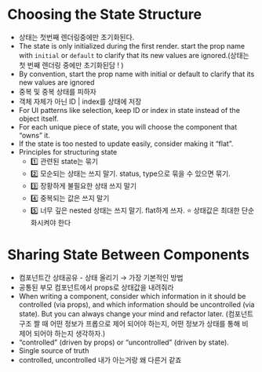 # Choosing the State Structure

- 상태는 첫번째 렌더링중에만 초기화된다.
- The state is only initialized during the first render. start the prop name with `initial` or `default` to clarify that its new values are ignored.(상태는 첫 번째 렌더링 중에만 초기화된담 ! )
- By convention, start the prop name with initial or default to clarify that its new values are ignored
- 중복 및 중복 상태를 피하자
- 객체 자체가 아닌 ID | index를 상태에 저장
- For UI patterns like selection, keep ID or index in state instead of the object itself.
- For each unique piece of state, you will choose the component that “owns” it.
- If the state is too nested to update easily, consider making it “flat”.
- Principles for structuring state
	- 1️⃣ 관련된 state는 묶기
	- 2️⃣ 모순되는 상태는 쓰지 말기. status, type으로 묶을 수 있으면 묶기.
	- 3️⃣ 장황하게 불필요한 상태 쓰지 말기
	- 4️⃣ 중복되는 값은 쓰지 말기
	- 5️⃣ 너무 깊은 nested 상태는 쓰지 말기. flat하게 쓰자. ⭐️ 상태값은 최대한 단순화시켜야 한다

# Sharing State Between Components

- 컴포넌트간 상태공유 - 상태 올리기 → 가장 기본적인 방법
- 공통된 부모 컴포넌트에서 props로 상태값을 내려줘라
- When writing a component, consider which information in it should be controlled (via props), and which information should be uncontrolled (via state). But you can always change your mind and refactor later. (컴포넌트 구조 짤 때 어떤 정보가 프롭으로 제어 되어야 하는지, 어떤 정보가 상태를 통해 비제어 되어야 하는지 생각하자.)
- “controlled” (driven by props) or “uncontrolled” (driven by state).
- Single source of truth
- controlled, uncontrolled 내가 아는거랑 왜 다른거 같죠